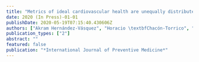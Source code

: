 ```yaml
---
title: "Metrics of ideal cardiovascular health are unequally distributed between Peruvian men and women: Analysis of a national population-based survey in 2017"
date: 2020 (In Press)-01-01
publishDate: 2020-05-19T07:15:40.430606Z
authors: ["Akram Hernández-Vásquez", "Horacio \textbfChacón-Torrico", "Rodrigo Vargas-Fernández", "Guido Bendezu-Quispe", "Marilina Santero"]
publication_types: ["2"]
abstract: ""
featured: false
publication: "*International Journal of Preventive Medicine*"
---
```



